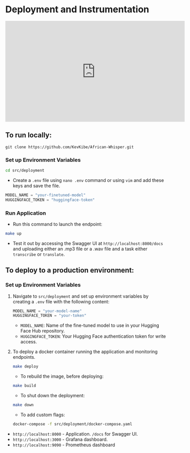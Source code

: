 # Deployment and Instrumentation

<iframe width="560" height="315" src="https://www.youtube.com/embed/ulKJS_q3Emk?si=lfEQjMWxb33V5Kjv" title="YouTube video player" frameborder="0" allow="accelerometer; autoplay; clipboard-write; encrypted-media; gyroscope; picture-in-picture; web-share" referrerpolicy="strict-origin-when-cross-origin" allowfullscreen></iframe>

## To run locally:
```
git clone https://github.com/KevKibe/African-Whisper.git
```

### Set up Environment Variables
```bash
cd src/deployment
```
- Create a `.env` file using `nano .env` command or using `vim` and add these keys and save the file.
```python
MODEL_NAME = "your-finetuned-model"
HUGGINGFACE_TOKEN = "huggingface-token"
```

### Run Application

- Run this command to launch the endpoint:
```bash
make up
```

- Test it out by accessing the Swagger UI at `http://localhost:8000/docs` and uploading either an .mp3 file or a .wav file and a task either `transcribe` or `translate`. 


## To deploy to a production environment:

### Set up Environment Variables

1. Navigate to `src/deployment` and set up environment variables by creating a `.env` file with the following content:
 
    ```python
    MODEL_NAME = "your-model-name"
    HUGGINGFACE_TOKEN = "your-token"
    ```

   - `MODEL_NAME`: Name of the fine-tuned model to use in your Hugging Face Hub repository.
   - `HUGGINGFACE_TOKEN`: Your Hugging Face authentication token for write access.

2. To deploy a docker container running the application and monitoring endpoints.
   ```bash
   make deploy
   ```
   - To rebuild the image, before deploying:
   ```bash
   make build
   ```
   - To shut down the deployment:
   ```bash
   make down
   ```
   - To add custom flags:
   ```bash
   docker-compose -f src/deployment/docker-compose.yaml
   ```
   
- `http://localhost:8000` - Application. `/docs` for Swagger UI.
- `http://localhost:3000` - Grafana dashboard.
- `http://localhost:9090` - Prometheus dashboard
